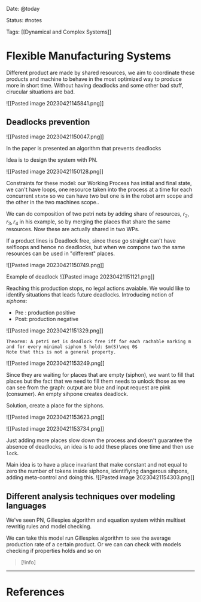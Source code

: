 Date: @today

Status: #notes

Tags: [[Dynamical and Complex Systems]]

# Flexible Manufacturing Systems

Different product are made by shared resources, we aim to coordinate these products and machine to behave in the most optimized way to produce more in short time. Without having deadlocks and some other bad stuff, cirucular situations are bad.

![[Pasted image 20230421145841.png]]

## Deadlocks prevention

![[Pasted image 20230421150047.png]]

In the paper is presented an algorithm that prevents deadlocks

Idea is to design the system with PN.

![[Pasted image 20230421150128.png]]

Constraints for these model: our Working Process has initial and final state, we can't have loops, one resource taken into the process at a time for each concurrent `state` so we can have two but one is in the robot arm scope and the other in the two machines scope..

We can do composition of two petri nets by adding share of resources, $r_2,r_3,r_4$ in his example, so by merging the places that share the same resources. Now these are actually shared in two WPs.

If a product lines is Deadlock free, since these go straight can't have selfloops and hence no deadlocks, but when we compone two the same resources can be used in "different" places.

![[Pasted image 20230421150749.png]]

Example of deadlock
![[Pasted image 20230421151121.png]]

Reaching this production stops, no legal actions avaiable. We would like to identify situations that leads future deadlocks. 
Introducing notion of *siphons*: 

- Pre : production positive
- Post: production negative

![[Pasted image 20230421151329.png]]

```ad-important
Theorem: A petri net is deadlock free iff for each rachable marking m and for every minimal siphon S hold: $m(S)\neq 0$
Note that this is not a general property.
```

![[Pasted image 20230421153249.png]]

Since they are waiting for places that are empty (siphon), we want to fill that places but the fact that we need to fill them needs to unlock those as we can see from the graph: output are blue and input request are pink (consumer). An empty sihpone creates deadlock.

Solution, create a place for the siphons.

![[Pasted image 20230421153623.png]]


![[Pasted image 20230421153734.png]]

Just adding more places slow down the process and doesn't guarantee the absence of deadlocks, an idea is to add these places one time and then use `lock`.

Main idea is to have a place invariant that make constant and not equal to zero the number of tokens inside siphons, identifiying dangerous sihpons, adding meta-control and doing this.
![[Pasted image 20230421154303.png]]

## Different analysis techniques over modeling languages

We've seen PN, Gillespies algorithm and equation system within multiset rewritig rules and model checking.

We can take this model run Gillespies algorithm to see the average production rate of a certain product. Or we can can check with models checking if properties holds and so on

>[!info]
> 






---
# References

